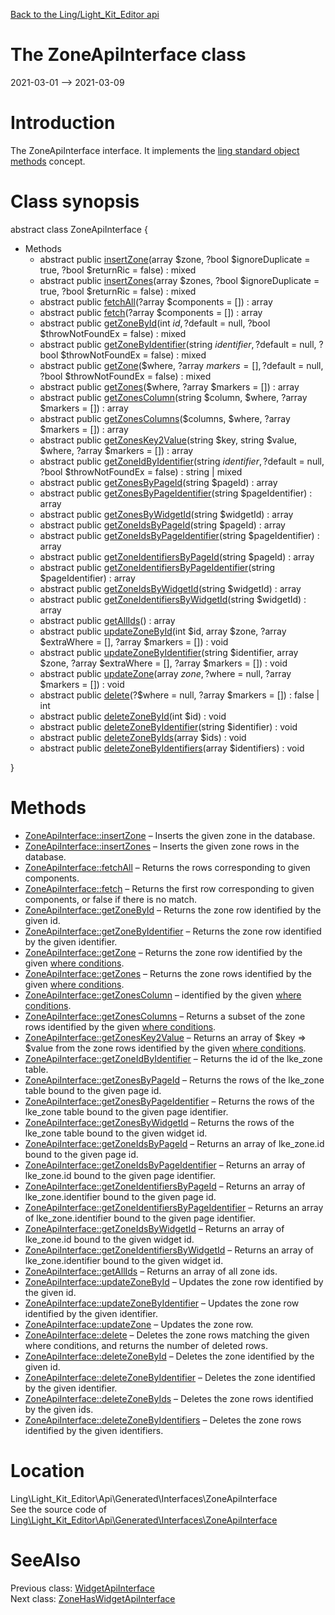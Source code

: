 [Back to the Ling/Light_Kit_Editor api](https://github.com/lingtalfi/Light_Kit_Editor/blob/master/doc/api/Ling/Light_Kit_Editor.md)



The ZoneApiInterface class
================
2021-03-01 --> 2021-03-09






Introduction
============

The ZoneApiInterface interface.
It implements the [ling standard object methods](https://github.com/lingtalfi/Light_BreezeGenerator/blob/master/doc/pages/ling-standard-object-methods.md) concept.



Class synopsis
==============


abstract class <span class="pl-k">ZoneApiInterface</span>  {

- Methods
    - abstract public [insertZone](https://github.com/lingtalfi/Light_Kit_Editor/blob/master/doc/api/Ling/Light_Kit_Editor/Api/Generated/Interfaces/ZoneApiInterface/insertZone.md)(array $zone, ?bool $ignoreDuplicate = true, ?bool $returnRic = false) : mixed
    - abstract public [insertZones](https://github.com/lingtalfi/Light_Kit_Editor/blob/master/doc/api/Ling/Light_Kit_Editor/Api/Generated/Interfaces/ZoneApiInterface/insertZones.md)(array $zones, ?bool $ignoreDuplicate = true, ?bool $returnRic = false) : mixed
    - abstract public [fetchAll](https://github.com/lingtalfi/Light_Kit_Editor/blob/master/doc/api/Ling/Light_Kit_Editor/Api/Generated/Interfaces/ZoneApiInterface/fetchAll.md)(?array $components = []) : array
    - abstract public [fetch](https://github.com/lingtalfi/Light_Kit_Editor/blob/master/doc/api/Ling/Light_Kit_Editor/Api/Generated/Interfaces/ZoneApiInterface/fetch.md)(?array $components = []) : array
    - abstract public [getZoneById](https://github.com/lingtalfi/Light_Kit_Editor/blob/master/doc/api/Ling/Light_Kit_Editor/Api/Generated/Interfaces/ZoneApiInterface/getZoneById.md)(int $id, ?$default = null, ?bool $throwNotFoundEx = false) : mixed
    - abstract public [getZoneByIdentifier](https://github.com/lingtalfi/Light_Kit_Editor/blob/master/doc/api/Ling/Light_Kit_Editor/Api/Generated/Interfaces/ZoneApiInterface/getZoneByIdentifier.md)(string $identifier, ?$default = null, ?bool $throwNotFoundEx = false) : mixed
    - abstract public [getZone](https://github.com/lingtalfi/Light_Kit_Editor/blob/master/doc/api/Ling/Light_Kit_Editor/Api/Generated/Interfaces/ZoneApiInterface/getZone.md)($where, ?array $markers = [], ?$default = null, ?bool $throwNotFoundEx = false) : mixed
    - abstract public [getZones](https://github.com/lingtalfi/Light_Kit_Editor/blob/master/doc/api/Ling/Light_Kit_Editor/Api/Generated/Interfaces/ZoneApiInterface/getZones.md)($where, ?array $markers = []) : array
    - abstract public [getZonesColumn](https://github.com/lingtalfi/Light_Kit_Editor/blob/master/doc/api/Ling/Light_Kit_Editor/Api/Generated/Interfaces/ZoneApiInterface/getZonesColumn.md)(string $column, $where, ?array $markers = []) : array
    - abstract public [getZonesColumns](https://github.com/lingtalfi/Light_Kit_Editor/blob/master/doc/api/Ling/Light_Kit_Editor/Api/Generated/Interfaces/ZoneApiInterface/getZonesColumns.md)($columns, $where, ?array $markers = []) : array
    - abstract public [getZonesKey2Value](https://github.com/lingtalfi/Light_Kit_Editor/blob/master/doc/api/Ling/Light_Kit_Editor/Api/Generated/Interfaces/ZoneApiInterface/getZonesKey2Value.md)(string $key, string $value, $where, ?array $markers = []) : array
    - abstract public [getZoneIdByIdentifier](https://github.com/lingtalfi/Light_Kit_Editor/blob/master/doc/api/Ling/Light_Kit_Editor/Api/Generated/Interfaces/ZoneApiInterface/getZoneIdByIdentifier.md)(string $identifier, ?$default = null, ?bool $throwNotFoundEx = false) : string | mixed
    - abstract public [getZonesByPageId](https://github.com/lingtalfi/Light_Kit_Editor/blob/master/doc/api/Ling/Light_Kit_Editor/Api/Generated/Interfaces/ZoneApiInterface/getZonesByPageId.md)(string $pageId) : array
    - abstract public [getZonesByPageIdentifier](https://github.com/lingtalfi/Light_Kit_Editor/blob/master/doc/api/Ling/Light_Kit_Editor/Api/Generated/Interfaces/ZoneApiInterface/getZonesByPageIdentifier.md)(string $pageIdentifier) : array
    - abstract public [getZonesByWidgetId](https://github.com/lingtalfi/Light_Kit_Editor/blob/master/doc/api/Ling/Light_Kit_Editor/Api/Generated/Interfaces/ZoneApiInterface/getZonesByWidgetId.md)(string $widgetId) : array
    - abstract public [getZoneIdsByPageId](https://github.com/lingtalfi/Light_Kit_Editor/blob/master/doc/api/Ling/Light_Kit_Editor/Api/Generated/Interfaces/ZoneApiInterface/getZoneIdsByPageId.md)(string $pageId) : array
    - abstract public [getZoneIdsByPageIdentifier](https://github.com/lingtalfi/Light_Kit_Editor/blob/master/doc/api/Ling/Light_Kit_Editor/Api/Generated/Interfaces/ZoneApiInterface/getZoneIdsByPageIdentifier.md)(string $pageIdentifier) : array
    - abstract public [getZoneIdentifiersByPageId](https://github.com/lingtalfi/Light_Kit_Editor/blob/master/doc/api/Ling/Light_Kit_Editor/Api/Generated/Interfaces/ZoneApiInterface/getZoneIdentifiersByPageId.md)(string $pageId) : array
    - abstract public [getZoneIdentifiersByPageIdentifier](https://github.com/lingtalfi/Light_Kit_Editor/blob/master/doc/api/Ling/Light_Kit_Editor/Api/Generated/Interfaces/ZoneApiInterface/getZoneIdentifiersByPageIdentifier.md)(string $pageIdentifier) : array
    - abstract public [getZoneIdsByWidgetId](https://github.com/lingtalfi/Light_Kit_Editor/blob/master/doc/api/Ling/Light_Kit_Editor/Api/Generated/Interfaces/ZoneApiInterface/getZoneIdsByWidgetId.md)(string $widgetId) : array
    - abstract public [getZoneIdentifiersByWidgetId](https://github.com/lingtalfi/Light_Kit_Editor/blob/master/doc/api/Ling/Light_Kit_Editor/Api/Generated/Interfaces/ZoneApiInterface/getZoneIdentifiersByWidgetId.md)(string $widgetId) : array
    - abstract public [getAllIds](https://github.com/lingtalfi/Light_Kit_Editor/blob/master/doc/api/Ling/Light_Kit_Editor/Api/Generated/Interfaces/ZoneApiInterface/getAllIds.md)() : array
    - abstract public [updateZoneById](https://github.com/lingtalfi/Light_Kit_Editor/blob/master/doc/api/Ling/Light_Kit_Editor/Api/Generated/Interfaces/ZoneApiInterface/updateZoneById.md)(int $id, array $zone, ?array $extraWhere = [], ?array $markers = []) : void
    - abstract public [updateZoneByIdentifier](https://github.com/lingtalfi/Light_Kit_Editor/blob/master/doc/api/Ling/Light_Kit_Editor/Api/Generated/Interfaces/ZoneApiInterface/updateZoneByIdentifier.md)(string $identifier, array $zone, ?array $extraWhere = [], ?array $markers = []) : void
    - abstract public [updateZone](https://github.com/lingtalfi/Light_Kit_Editor/blob/master/doc/api/Ling/Light_Kit_Editor/Api/Generated/Interfaces/ZoneApiInterface/updateZone.md)(array $zone, ?$where = null, ?array $markers = []) : void
    - abstract public [delete](https://github.com/lingtalfi/Light_Kit_Editor/blob/master/doc/api/Ling/Light_Kit_Editor/Api/Generated/Interfaces/ZoneApiInterface/delete.md)(?$where = null, ?array $markers = []) : false | int
    - abstract public [deleteZoneById](https://github.com/lingtalfi/Light_Kit_Editor/blob/master/doc/api/Ling/Light_Kit_Editor/Api/Generated/Interfaces/ZoneApiInterface/deleteZoneById.md)(int $id) : void
    - abstract public [deleteZoneByIdentifier](https://github.com/lingtalfi/Light_Kit_Editor/blob/master/doc/api/Ling/Light_Kit_Editor/Api/Generated/Interfaces/ZoneApiInterface/deleteZoneByIdentifier.md)(string $identifier) : void
    - abstract public [deleteZoneByIds](https://github.com/lingtalfi/Light_Kit_Editor/blob/master/doc/api/Ling/Light_Kit_Editor/Api/Generated/Interfaces/ZoneApiInterface/deleteZoneByIds.md)(array $ids) : void
    - abstract public [deleteZoneByIdentifiers](https://github.com/lingtalfi/Light_Kit_Editor/blob/master/doc/api/Ling/Light_Kit_Editor/Api/Generated/Interfaces/ZoneApiInterface/deleteZoneByIdentifiers.md)(array $identifiers) : void

}






Methods
==============

- [ZoneApiInterface::insertZone](https://github.com/lingtalfi/Light_Kit_Editor/blob/master/doc/api/Ling/Light_Kit_Editor/Api/Generated/Interfaces/ZoneApiInterface/insertZone.md) &ndash; Inserts the given zone in the database.
- [ZoneApiInterface::insertZones](https://github.com/lingtalfi/Light_Kit_Editor/blob/master/doc/api/Ling/Light_Kit_Editor/Api/Generated/Interfaces/ZoneApiInterface/insertZones.md) &ndash; Inserts the given zone rows in the database.
- [ZoneApiInterface::fetchAll](https://github.com/lingtalfi/Light_Kit_Editor/blob/master/doc/api/Ling/Light_Kit_Editor/Api/Generated/Interfaces/ZoneApiInterface/fetchAll.md) &ndash; Returns the rows corresponding to given components.
- [ZoneApiInterface::fetch](https://github.com/lingtalfi/Light_Kit_Editor/blob/master/doc/api/Ling/Light_Kit_Editor/Api/Generated/Interfaces/ZoneApiInterface/fetch.md) &ndash; Returns the first row corresponding to given components, or false if there is no match.
- [ZoneApiInterface::getZoneById](https://github.com/lingtalfi/Light_Kit_Editor/blob/master/doc/api/Ling/Light_Kit_Editor/Api/Generated/Interfaces/ZoneApiInterface/getZoneById.md) &ndash; Returns the zone row identified by the given id.
- [ZoneApiInterface::getZoneByIdentifier](https://github.com/lingtalfi/Light_Kit_Editor/blob/master/doc/api/Ling/Light_Kit_Editor/Api/Generated/Interfaces/ZoneApiInterface/getZoneByIdentifier.md) &ndash; Returns the zone row identified by the given identifier.
- [ZoneApiInterface::getZone](https://github.com/lingtalfi/Light_Kit_Editor/blob/master/doc/api/Ling/Light_Kit_Editor/Api/Generated/Interfaces/ZoneApiInterface/getZone.md) &ndash; Returns the zone row identified by the given [where conditions](https://github.com/lingtalfi/SimplePdoWrapper#the-where-conditions).
- [ZoneApiInterface::getZones](https://github.com/lingtalfi/Light_Kit_Editor/blob/master/doc/api/Ling/Light_Kit_Editor/Api/Generated/Interfaces/ZoneApiInterface/getZones.md) &ndash; Returns the zone rows identified by the given [where conditions](https://github.com/lingtalfi/SimplePdoWrapper#the-where-conditions).
- [ZoneApiInterface::getZonesColumn](https://github.com/lingtalfi/Light_Kit_Editor/blob/master/doc/api/Ling/Light_Kit_Editor/Api/Generated/Interfaces/ZoneApiInterface/getZonesColumn.md) &ndash; identified by the given [where conditions](https://github.com/lingtalfi/SimplePdoWrapper#the-where-conditions).
- [ZoneApiInterface::getZonesColumns](https://github.com/lingtalfi/Light_Kit_Editor/blob/master/doc/api/Ling/Light_Kit_Editor/Api/Generated/Interfaces/ZoneApiInterface/getZonesColumns.md) &ndash; Returns a subset of the zone rows identified by the given [where conditions](https://github.com/lingtalfi/SimplePdoWrapper#the-where-conditions).
- [ZoneApiInterface::getZonesKey2Value](https://github.com/lingtalfi/Light_Kit_Editor/blob/master/doc/api/Ling/Light_Kit_Editor/Api/Generated/Interfaces/ZoneApiInterface/getZonesKey2Value.md) &ndash; Returns an array of $key => $value from the zone rows identified by the given [where conditions](https://github.com/lingtalfi/SimplePdoWrapper#the-where-conditions).
- [ZoneApiInterface::getZoneIdByIdentifier](https://github.com/lingtalfi/Light_Kit_Editor/blob/master/doc/api/Ling/Light_Kit_Editor/Api/Generated/Interfaces/ZoneApiInterface/getZoneIdByIdentifier.md) &ndash; Returns the id of the lke_zone table.
- [ZoneApiInterface::getZonesByPageId](https://github.com/lingtalfi/Light_Kit_Editor/blob/master/doc/api/Ling/Light_Kit_Editor/Api/Generated/Interfaces/ZoneApiInterface/getZonesByPageId.md) &ndash; Returns the rows of the lke_zone table bound to the given page id.
- [ZoneApiInterface::getZonesByPageIdentifier](https://github.com/lingtalfi/Light_Kit_Editor/blob/master/doc/api/Ling/Light_Kit_Editor/Api/Generated/Interfaces/ZoneApiInterface/getZonesByPageIdentifier.md) &ndash; Returns the rows of the lke_zone table bound to the given page identifier.
- [ZoneApiInterface::getZonesByWidgetId](https://github.com/lingtalfi/Light_Kit_Editor/blob/master/doc/api/Ling/Light_Kit_Editor/Api/Generated/Interfaces/ZoneApiInterface/getZonesByWidgetId.md) &ndash; Returns the rows of the lke_zone table bound to the given widget id.
- [ZoneApiInterface::getZoneIdsByPageId](https://github.com/lingtalfi/Light_Kit_Editor/blob/master/doc/api/Ling/Light_Kit_Editor/Api/Generated/Interfaces/ZoneApiInterface/getZoneIdsByPageId.md) &ndash; Returns an array of lke_zone.id bound to the given page id.
- [ZoneApiInterface::getZoneIdsByPageIdentifier](https://github.com/lingtalfi/Light_Kit_Editor/blob/master/doc/api/Ling/Light_Kit_Editor/Api/Generated/Interfaces/ZoneApiInterface/getZoneIdsByPageIdentifier.md) &ndash; Returns an array of lke_zone.id bound to the given page identifier.
- [ZoneApiInterface::getZoneIdentifiersByPageId](https://github.com/lingtalfi/Light_Kit_Editor/blob/master/doc/api/Ling/Light_Kit_Editor/Api/Generated/Interfaces/ZoneApiInterface/getZoneIdentifiersByPageId.md) &ndash; Returns an array of lke_zone.identifier bound to the given page id.
- [ZoneApiInterface::getZoneIdentifiersByPageIdentifier](https://github.com/lingtalfi/Light_Kit_Editor/blob/master/doc/api/Ling/Light_Kit_Editor/Api/Generated/Interfaces/ZoneApiInterface/getZoneIdentifiersByPageIdentifier.md) &ndash; Returns an array of lke_zone.identifier bound to the given page identifier.
- [ZoneApiInterface::getZoneIdsByWidgetId](https://github.com/lingtalfi/Light_Kit_Editor/blob/master/doc/api/Ling/Light_Kit_Editor/Api/Generated/Interfaces/ZoneApiInterface/getZoneIdsByWidgetId.md) &ndash; Returns an array of lke_zone.id bound to the given widget id.
- [ZoneApiInterface::getZoneIdentifiersByWidgetId](https://github.com/lingtalfi/Light_Kit_Editor/blob/master/doc/api/Ling/Light_Kit_Editor/Api/Generated/Interfaces/ZoneApiInterface/getZoneIdentifiersByWidgetId.md) &ndash; Returns an array of lke_zone.identifier bound to the given widget id.
- [ZoneApiInterface::getAllIds](https://github.com/lingtalfi/Light_Kit_Editor/blob/master/doc/api/Ling/Light_Kit_Editor/Api/Generated/Interfaces/ZoneApiInterface/getAllIds.md) &ndash; Returns an array of all zone ids.
- [ZoneApiInterface::updateZoneById](https://github.com/lingtalfi/Light_Kit_Editor/blob/master/doc/api/Ling/Light_Kit_Editor/Api/Generated/Interfaces/ZoneApiInterface/updateZoneById.md) &ndash; Updates the zone row identified by the given id.
- [ZoneApiInterface::updateZoneByIdentifier](https://github.com/lingtalfi/Light_Kit_Editor/blob/master/doc/api/Ling/Light_Kit_Editor/Api/Generated/Interfaces/ZoneApiInterface/updateZoneByIdentifier.md) &ndash; Updates the zone row identified by the given identifier.
- [ZoneApiInterface::updateZone](https://github.com/lingtalfi/Light_Kit_Editor/blob/master/doc/api/Ling/Light_Kit_Editor/Api/Generated/Interfaces/ZoneApiInterface/updateZone.md) &ndash; Updates the zone row.
- [ZoneApiInterface::delete](https://github.com/lingtalfi/Light_Kit_Editor/blob/master/doc/api/Ling/Light_Kit_Editor/Api/Generated/Interfaces/ZoneApiInterface/delete.md) &ndash; Deletes the zone rows matching the given where conditions, and returns the number of deleted rows.
- [ZoneApiInterface::deleteZoneById](https://github.com/lingtalfi/Light_Kit_Editor/blob/master/doc/api/Ling/Light_Kit_Editor/Api/Generated/Interfaces/ZoneApiInterface/deleteZoneById.md) &ndash; Deletes the zone identified by the given id.
- [ZoneApiInterface::deleteZoneByIdentifier](https://github.com/lingtalfi/Light_Kit_Editor/blob/master/doc/api/Ling/Light_Kit_Editor/Api/Generated/Interfaces/ZoneApiInterface/deleteZoneByIdentifier.md) &ndash; Deletes the zone identified by the given identifier.
- [ZoneApiInterface::deleteZoneByIds](https://github.com/lingtalfi/Light_Kit_Editor/blob/master/doc/api/Ling/Light_Kit_Editor/Api/Generated/Interfaces/ZoneApiInterface/deleteZoneByIds.md) &ndash; Deletes the zone rows identified by the given ids.
- [ZoneApiInterface::deleteZoneByIdentifiers](https://github.com/lingtalfi/Light_Kit_Editor/blob/master/doc/api/Ling/Light_Kit_Editor/Api/Generated/Interfaces/ZoneApiInterface/deleteZoneByIdentifiers.md) &ndash; Deletes the zone rows identified by the given identifiers.





Location
=============
Ling\Light_Kit_Editor\Api\Generated\Interfaces\ZoneApiInterface<br>
See the source code of [Ling\Light_Kit_Editor\Api\Generated\Interfaces\ZoneApiInterface](https://github.com/lingtalfi/Light_Kit_Editor/blob/master/Api/Generated/Interfaces/ZoneApiInterface.php)



SeeAlso
==============
Previous class: [WidgetApiInterface](https://github.com/lingtalfi/Light_Kit_Editor/blob/master/doc/api/Ling/Light_Kit_Editor/Api/Generated/Interfaces/WidgetApiInterface.md)<br>Next class: [ZoneHasWidgetApiInterface](https://github.com/lingtalfi/Light_Kit_Editor/blob/master/doc/api/Ling/Light_Kit_Editor/Api/Generated/Interfaces/ZoneHasWidgetApiInterface.md)<br>
